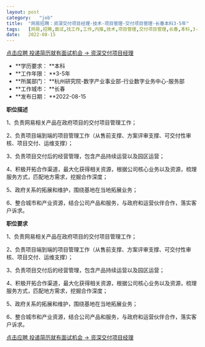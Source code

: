 ```yaml
---
layout:	post
category:	"job"
title:	"网易招聘：资深交付项目经理-技术-项目管理-交付项目管理-长春本科3-5年"
tags:	[网易,招聘,面试,找工作,工作,内推,技术,项目管理,交付项目管理,长春,本科,3-5年]
date:	2022-08-15
---
```


[点击应聘 投递简历就有面试机会 ->  资深交付项目经理](http://mobile.bole.netease.com/bole/boleDetail?id=40758&employeeId=346f03c3cda5f04c&key=all)



- **学历要求： **本科
- **工作年限： **3-5年
- **所属部门： **杭州研究院-数字产业事业部-行业数字业务中心-服务部
- **工作城市： **长春
- **发布日期： **2022-08-15



**职位描述**

1、负责网易相关产品在政府项目的交付项目管理工作；

2、负责项目端到端的项目管理工作（从售前支撑、方案评审支撑、可交付性审核、项目交付、运维支撑）；

3、负责项目交付后的经营管理，包含产品持续运营以及园区运营；

4、积极开拓合作渠道，最大化获得相关资源，根据公司核心业务以及资源，梳理服务方式，匹配地方需求，挖掘合作深度；

5、政府关系的拓展和维护，围绕基地在当地拓展业务；

6、整合城市和产业资源，结合公司产品和服务，与政府和运营伙伴合作，落实客户诉求。



**职位要求**

1、负责网易相关产品在政府项目的交付项目管理工作；

2、负责项目端到端的项目管理工作（从售前支撑、方案评审支撑、可交付性审核、项目交付、运维支撑）；

3、负责项目交付后的经营管理，包含产品持续运营以及园区运营；

4、积极开拓合作渠道，最大化获得相关资源，根据公司核心业务以及资源，梳理服务方式，匹配地方需求，挖掘合作深度；

5、政府关系的拓展和维护，围绕基地在当地拓展业务；

6、整合城市和产业资源，结合公司产品和服务，与政府和运营伙伴合作，落实客户诉求。



[点击应聘 投递简历就有面试机会 ->  资深交付项目经理](http://mobile.bole.netease.com/bole/boleDetail?id=40758&employeeId=346f03c3cda5f04c&key=all)